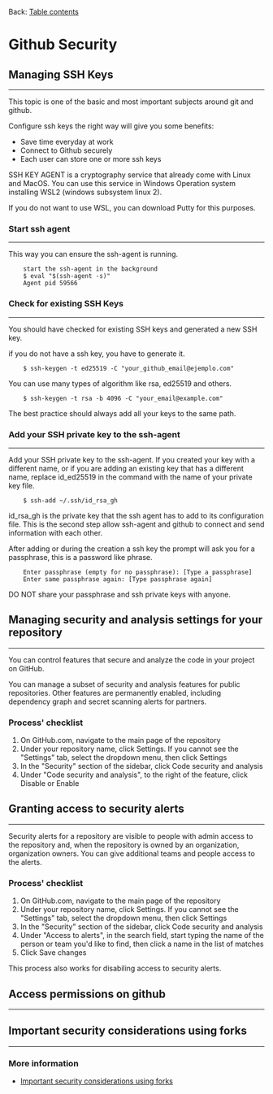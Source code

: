 Back: [Table contents](./1-tablecontent.md)

# Github Security

## Managing SSH Keys

---

This topic is one of the basic and most important subjects around git and github.

Configure ssh keys the right way will give you some benefits:

- Save time everyday at work
- Connect to Github securely
- Each user can store one or more ssh keys

SSH KEY AGENT is a cryptography service that already come with Linux and MacOS. You can use this service in Windows Operation system installing WSL2 (windows subsystem linux 2).

If you do not want to use WSL, you can download Putty for this purposes.

### Start ssh agent

---

This way you can ensure the ssh-agent is running.

```
    start the ssh-agent in the background
    $ eval "$(ssh-agent -s)"
    Agent pid 59566
```

### Check for existing SSH Keys

---

You should have checked for existing SSH keys and generated a new SSH key.

if you do not have a ssh key, you have to generate it.

```
    $ ssh-keygen -t ed25519 -C "your_github_email@ejemplo.com"
```

You can use many types of algorithm like rsa, ed25519 and others.

```
    $ ssh-keygen -t rsa -b 4096 -C "your_email@example.com"
```

The best practice should always add all your keys to the same path.

### Add your SSH private key to the ssh-agent

---

Add your SSH private key to the ssh-agent. If you created your key with a different name, or if you are adding an existing key that has a different name, replace id_ed25519 in the command with the name of your private key file.

```
    $ ssh-add ~/.ssh/id_rsa_gh
```

id_rsa_gh is the private key that the ssh agent has to add to its configuration file. This is the second step allow ssh-agent and github to connect and send information with each other.

After adding or during the creation a ssh key the prompt will ask you for a passphrase, this is a password like phrase.

```
    Enter passphrase (empty for no passphrase): [Type a passphrase]
    Enter same passphrase again: [Type passphrase again]
```

DO NOT share your passphrase and ssh private keys with anyone.

## Managing security and analysis settings for your repository

---

You can control features that secure and analyze the code in your project on GitHub.

You can manage a subset of security and analysis features for public repositories. Other features are permanently enabled, including dependency graph and secret scanning alerts for partners.

### Process' checklist

1. On GitHub.com, navigate to the main page of the repository
2. Under your repository name, click Settings. If you cannot see the "Settings" tab, select the dropdown menu, then click Settings
3. In the "Security" section of the sidebar, click Code security and analysis
4. Under "Code security and analysis", to the right of the feature, click Disable or Enable

## Granting access to security alerts

---

Security alerts for a repository are visible to people with admin access to the repository and, when the repository is owned by an organization, organization owners. You can give additional teams and people access to the alerts.

### Process' checklist

1. On GitHub.com, navigate to the main page of the repository
2. Under your repository name, click Settings. If you cannot see the "Settings" tab, select the dropdown menu, then click Settings
3. In the "Security" section of the sidebar, click Code security and analysis
4. Under "Access to alerts", in the search field, start typing the name of the person or team you'd like to find, then click a name in the list of matches
5. Click Save changes

This process also works for disabiling access to security alerts.

## Access permissions on github

---

## Important security considerations using forks

---

### More information

- [Important security considerations using forks](https://docs.github.com/en/pull-requests/collaborating-with-pull-requests/working-with-forks/about-permissions-and-visibility-of-forks#important-security-considerations)

